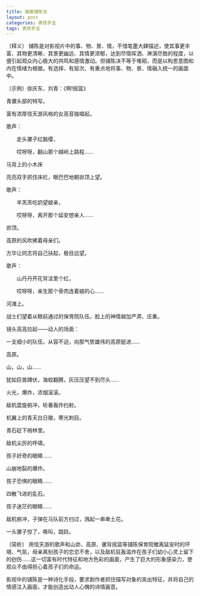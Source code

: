 ```yaml
---
title: 画面铺陈法
layout: post
categories: 表现手法
tags: 表现手法
---
```


〔释义〕 铺陈是对影视片中的事、物、景、情，不惜笔墨大肆描述，使其事更丰富、其物更清晰、其景更幽远、其情更浓郁，达到尽情挥洒、淋漓尽致的程度，以便引起观众内心极大的共鸣和感情激动。但铺陈决不等于堆砌，而是以构思意图和内在情绪为根据，有选择、有层次、有重点地将事、物、景、情融入统一的画面中。

〔示例〕徐庆东、刘青：《啊!摇篮》

青骡头部的特写。

富有浓厚信天游风格的女高音独唱起。

歌声：

　　走头骡子红脑缨，

　　哎呀呀，翻山那个越岭上路程……

马背上的小木床

亮亮双手抓住床栏，眼巴巴地朝峁顶上望。

歌声：

　　羊羔羔吃奶望娘亲，

　　哎呀呀，离开那个延安想亲人……

峁顶。

高原的风吹拂着母亲们。

方华让同志将自己扶起，极目远望。

歌声：

　　山丹丹开花背洼里个红，

　　哎呀呀，亲生那个骨肉连着娘的心……

河滩上。

战士们望着从眼前通过的保育院队伍，脸上的神情越加严肃、庄重。

镜头高高拉起——动人的场面：

一支细小的队伍，从容不迫，向那气势雄伟的高原挺进……

高原。

山，山，山……

犹如巨兽蹲伏，海蛟翻腾，灰压压望不到尽头……

火光，爆炸，浓烟滚滚。

敌机盘旋俯冲，轮番轰炸扫射。

机翼上的青天白日徽，寒光刺目。

青石砭下梢林里。

敌机尖厉的呼啸。

孩子好奇的眼睛……

山崩地裂的爆炸。

孩子恐惧的眼睛……

四散飞进的乱石。

孩子迷茫的眼睛……

敌机俯冲，子弹在马队前方扫过，溅起一串串土花。

一头骡子惊了，嘶叫，跳跃。

〔简析〕 用信天游的歌声和山峁、高原、骡背摇篮等铺陈保育院撤离延安时的环境、气氛，母亲离别孩子的恋恋不舍，以及敌机狂轰滥炸在孩子们幼小心灵上留下的创伤……这一切富有时代特征和地方色彩的画面，产生了巨大的形象感染力，使观众不由得担心着孩子们的命运。

影视中的铺陈是一种诗化手段，要求剧作者抓住描写对象的突出特征，并将自己的情感注入画面，才能创造出动人心魄的诗情画意。 